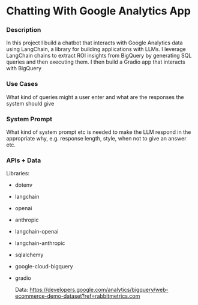 # Chatting With Google Analytics App

### Description

In this project I build a chatbot that interacts with Google Analytics data using LangChain, a library for building applications with LLMs. I leverage LangChain chains to extract ROI insights from BigQuery by generating SQL queries and then executing them. I then build a Gradio app that interacts with BigQuery 

### Use Cases

What kind of queries might a user enter and what are the responses the system should give

### System Prompt

What kind of system prompt etc is needed to make the LLM respond in the appropriate why, e.g. response length, style, when not to give an answer etc.

### APIs + Data

Libraries: 
- dotenv
- langchain
- openai
- anthropic
- langchain-openai
- langchain-anthropic
- sqlalchemy
- google-cloud-bigquery
- gradio

  Data: https://developers.google.com/analytics/bigquery/web-ecommerce-demo-dataset?ref=rabbitmetrics.com